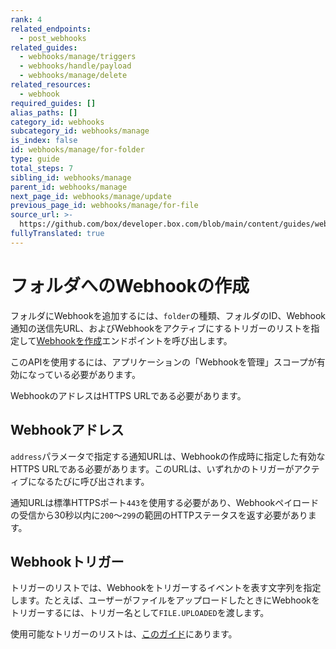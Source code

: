 ```yaml
---
rank: 4
related_endpoints:
  - post_webhooks
related_guides:
  - webhooks/manage/triggers
  - webhooks/handle/payload
  - webhooks/manage/delete
related_resources:
  - webhook
required_guides: []
alias_paths: []
category_id: webhooks
subcategory_id: webhooks/manage
is_index: false
id: webhooks/manage/for-folder
type: guide
total_steps: 7
sibling_id: webhooks/manage
parent_id: webhooks/manage
next_page_id: webhooks/manage/update
previous_page_id: webhooks/manage/for-file
source_url: >-
  https://github.com/box/developer.box.com/blob/main/content/guides/webhooks/manage/for-folder.md
fullyTranslated: true
---
```

# フォルダへのWebhookの作成

フォルダにWebhookを追加するには、`folder`の種類、フォルダのID、Webhook通知の送信先URL、およびWebhookをアクティブにするトリガーのリストを指定して[Webhookを作成][1]エンドポイントを呼び出します。

<Samples id="post_webhooks" variant="for_folder">

</Samples>

<Message type="warning">

このAPIを使用するには、アプリケーションの「Webhookを管理」スコープが有効になっている必要があります。

WebhookのアドレスはHTTPS URLである必要があります。

</Message>

## Webhookアドレス

`address`パラメータで指定する通知URLは、Webhookの作成時に指定した有効なHTTPS URLである必要があります。このURLは、いずれかのトリガーがアクティブになるたびに呼び出されます。

通知URLは標準HTTPSポート`443`を使用する必要があり、Webhookペイロードの受信から30秒以内に`200`～`299`の範囲のHTTPステータスを返す必要があります。

## Webhookトリガー

トリガーのリストでは、Webhookをトリガーするイベントを表す文字列を指定します。たとえば、ユーザーがファイルをアップロードしたときにWebhookをトリガーするには、トリガー名として`FILE.UPLOADED`を渡します。

使用可能なトリガーのリストは、[このガイド][2]にあります。

[1]: endpoint://post_webhooks

[2]: guide://webhooks/manage/triggers
